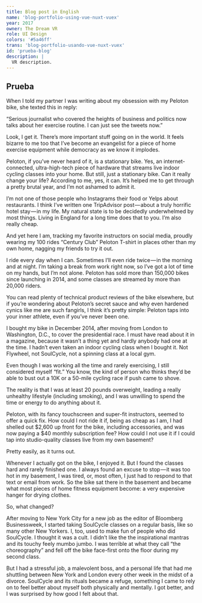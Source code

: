 ```yaml
---
title: Blog post in English
name: 'blog-portfolio-using-vue-nuxt-vuex'
year: 2017
owner: The Dream VR
role: UI Design
colors: '#5a46ff'
trans: 'blog-portfolio-usando-vue-nuxt-vuex'
id: 'prueba-blog'
description: |
  VR description.
---
```


## Prueba

When I told my partner I was writing about my obsession with my Peloton bike, she texted this in reply:

“Serious journalist who covered the heights of business and politics now talks about her exercise routine. I can just see the tweets now.”

Look, I get it. There’s more important stuff going on in the world. It feels bizarre to me too that I’ve become an evangelist for a piece of home exercise equipment while democracy as we know it implodes.

Peloton, if you’ve never heard of it, is a stationary bike. Yes, an internet-connected, ultra-high-tech piece of hardware that streams live indoor cycling classes into your home. But still, just a stationary bike. Can it really change your life? According to me, yes, it can. It’s helped me to get through a pretty brutal year, and I’m not ashamed to admit it.

I’m not one of those people who Instagrams their food or Yelps about restaurants. I think I’ve written one TripAdvisor post — about a truly horrific hotel stay — in my life. My natural state is to be decidedly underwhelmed by most things. Living in England for a long time does that to you. I’m also really cheap.

And yet here I am, tracking my favorite instructors on social media, proudly wearing my 100 rides “Century Club” Peloton T-shirt in places other than my own home, nagging my friends to try it out.

I ride every day when I can. Sometimes I’ll even ride twice — in the morning and at night. I’m taking a break from work right now, so I’ve got a lot of time on my hands, but I’m not alone. Peloton has sold more than 150,000 bikes since launching in 2014, and some classes are streamed by more than 20,000 riders.

You can read plenty of technical product reviews of the bike elsewhere, but if you’re wondering about Peloton’s secret sauce and why even hardened cynics like me are such fangirls, I think it’s pretty simple: Peloton taps into your inner athlete, even if you’ve never been one.

I bought my bike in December 2014, after moving from London to Washington, D.C., to cover the presidential race. I must have read about it in a magazine, because it wasn’t a thing yet and hardly anybody had one at the time. I hadn’t even taken an indoor cycling class when I bought it. Not Flywheel, not SoulCycle, not a spinning class at a local gym.

Even though I was working all the time and rarely exercising, I still considered myself “fit.” You know, the kind of person who thinks they’d be able to bust out a 10K or a 50-mile cycling race if push came to shove.

The reality is that I was at least 20 pounds overweight, leading a really unhealthy lifestyle (including smoking), and I was unwilling to spend the time or energy to do anything about it.

Peloton, with its fancy touchscreen and super-fit instructors, seemed to offer a quick fix. How could I not ride it if, being as cheap as I am, I had shelled out $2,600 up front for the bike, including accessories, and was now paying a $40 monthly subscription fee? How could I not use it if I could tap into studio-quality classes live from my own basement?

Pretty easily, as it turns out.

Whenever I actually got on the bike, I enjoyed it. But I found the classes hard and rarely finished one. I always found an excuse to stop — it was too hot in my basement, I was tired, or, most often, I just had to respond to that text or email from work. So the bike sat there in the basement and became what most pieces of home fitness equipment become: a very expensive hanger for drying clothes.

So, what changed?

After moving to New York City for a new job as the editor of Bloomberg Businessweek, I started taking SoulCycle classes on a regular basis, like so many other New Yorkers. I, too, used to make fun of people who did SoulCycle. I thought it was a cult. I didn’t like the the inspirational mantras and its touchy feely mumbo jumbo. I was terrible at what they call “the choreography” and fell off the bike face-first onto the floor during my second class.

But I had a stressful job, a malevolent boss, and a personal life that had me shuttling between New York and London every other week in the midst of a divorce. SoulCycle and its rituals became a refuge, something I came to rely on to feel better about myself both physically and mentally. I got better, and I was surprised by how good I felt about that.
